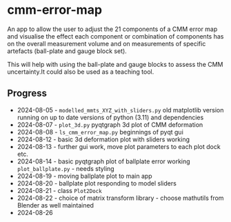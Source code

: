 # cmm-error-map

An app to allow the user to adjust the 21 components of a CMM error map and visualise the effect each component or combination of components has on the overall measurement volume and on  measurements of specific artefacts (ball-plate and gauge block set).

This will help with using the ball-plate and gauge blocks to assess the CMM uncertainty.It could also  be used as a teaching tool.


## Progress

- 2024-08-05 - `modelled_mmts_XYZ_with_sliders.py` old matplotlib version running on up to date versions of python (3.11) and dependencies
- 2024-08-07 - `plot_3d.py` pyqtgraph 3d plot of CMM deformation
- 2024-08-08 - `ls_cmm_error_map.py` beginnings of pyqt gui
- 2024-08-12 - basic 3d deformation plot with sliders working
- 2024-08-13 - further gui work, move plot parameters to each plot dock etc.
- 2024-08-14 - basic pyqtgraph plot of ballplate error working `plot_ballplate.py` - needs styling
- 2024-08-19 - moving ballplate  plot to main app
- 2024-08-20 - ballplate plot responding to model sliders
- 2024-08-21 - class `Plot2Dock`
- 2024-08-22 - choice of matrix transform library - choose mathutils from Blender as well maintained
- 2024-08-26